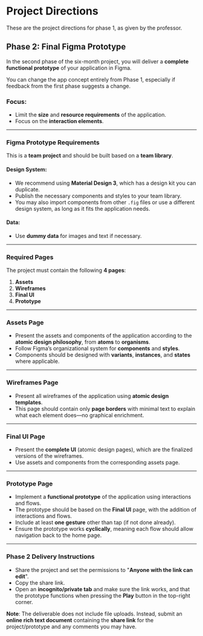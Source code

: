 # Project Directions

These are the project directions for phase 1, as given by the professor.

## Phase 2: Final Figma Prototype

In the second phase of the six-month project, you will deliver a **complete functional prototype** of your application in Figma. 

You can change the app concept entirely from Phase 1, especially if feedback from the first phase suggests a change.

### Focus:
- Limit the **size** and **resource requirements** of the application.
- Focus on the **interaction elements**.

---

### Figma Prototype Requirements

This is a **team project** and should be built based on a **team library**.

#### Design System:
- We recommend using **Material Design 3**, which has a design kit you can duplicate.
- Publish the necessary components and styles to your team library.
- You may also import components from other `.fig` files or use a different design system, as long as it fits the application needs.

#### Data:
- Use **dummy data** for images and text if necessary.

---

### Required Pages

The project must contain the following **4 pages**:

1. **Assets**
2. **Wireframes**
3. **Final UI**
4. **Prototype**

---

### Assets Page
- Present the assets and components of the application according to the **atomic design philosophy**, from **atoms** to **organisms**.
- Follow Figma’s organizational system for **components** and **styles**.
- Components should be designed with **variants**, **instances**, and **states** where applicable.

---

### Wireframes Page
- Present all wireframes of the application using **atomic design templates**.
- This page should contain only **page borders** with minimal text to explain what each element does—no graphical enrichment.

---

### Final UI Page
- Present the **complete UI** (atomic design pages), which are the finalized versions of the wireframes.
- Use assets and components from the corresponding assets page.

---

### Prototype Page
- Implement a **functional prototype** of the application using interactions and flows.
- The prototype should be based on the **Final UI** page, with the addition of interactions and flows.
- Include at least **one gesture** other than tap (if not done already).
- Ensure the prototype works **cyclically**, meaning each flow should allow navigation back to the home page.

---

### Phase 2 Delivery Instructions

- Share the project and set the permissions to "**Anyone with the link can edit**".
- Copy the share link.
- Open an **incognito/private tab** and make sure the link works, and that the prototype functions when pressing the **Play** button in the top-right corner.
  
**Note**: The deliverable does not include file uploads. Instead, submit an **online rich text document** containing the **share link** for the project/prototype and any comments you may have.
